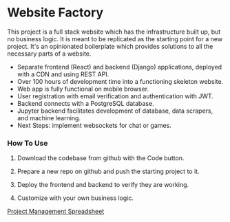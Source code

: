 # Website Factory

This project is a full stack website which has the infrastructure built up, but no business logic.
It is meant to be replicated as the starting point for a new project.
It's an opinionated boilerplate which provides solutions to all the necessary parts of a website.

* Separate frontend (React) and backend (Django) applications, deployed with a CDN and using REST API.
* Over 100 hours of development time into a functioning skeleton website.
* Web app is fully functional on mobile browser.
* User registration with email verification and authentication with JWT.
* Backend connects with a PostgreSQL database.
* Jupyter backend facilitates development of database, data scrapers, and machine learning.
* Next Steps: implement websockets for chat or games.

### How To Use

1. Download the codebase from github with the Code button.

2. Prepare a new repo on github and push the starting project to it.

3. Deploy the frontend and backend to verify they are working.

4. Customize with your own business logic.

[Project Management Spreadsheet](https://docs.google.com/spreadsheets/d/1j07sT7-HGhPlajWFeYYBXIs4O6PKrztX-2PgnuVeJPA/edit#gid=1591015716)

